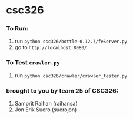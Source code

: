 csc326
======

### To Run:
1. run `python csc326/bottle-0.12.7/feServer.py`
1. go to `http://localhost:8080/`

### To Test `crawler.py`
1. run `python csc326/crawler/crawler_tester.py`

### brought to you by team 25 of CSC326:
1. Samprit Raihan (raihansa)
1. Jon Erik Suero (suerojon)
